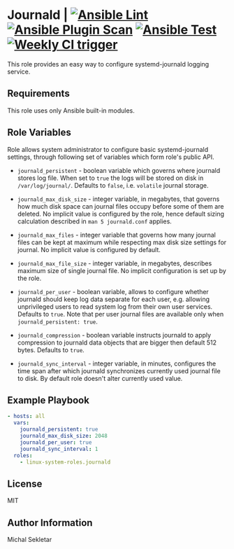# Journald | [![Ansible Lint][ansible-lint-status]][ansible-lint] [![Ansible Plugin Scan][ansible-scan-status]][ansible-scan] [![Ansible Test][ansible-test-status]][ansible-test] [![Weekly CI trigger][weekly-test-status]][weekly-test]

[ansible-lint]: https://github.com/linux-system-roles/journald/actions/workflows/ansible-lint.yml
[ansible-lint-status]: https://github.com/linux-system-roles/journald/actions/workflows/ansible-lint.yml/badge.svg

[ansible-scan]: https://github.com/linux-system-roles/journald/actions/workflows/ansible-plugin-scan.yml
[ansible-scan-status]: https://github.com/linux-system-roles/journald/actions/workflows/ansible-plugin-scan.yml/badge.svg

[ansible-test]: https://github.com/linux-system-roles/journald/actions/workflows/ansible-test.yml
[ansible-test-status]: https://github.com/linux-system-roles/journald/actions/workflows/ansible-test.yml/badge.svg

[weekly-test]: https://github.com/linux-system-roles/journald/actions/workflows/weekly_ci.yml
[weekly-test-status]: https://github.com/linux-system-roles/journald/actions/workflows/weekly_ci.yml/badge.svg

This role provides an easy way to configure systemd-journald logging service.

## Requirements

This role uses only Ansible built-in modules.

## Role Variables

Role allows system administrator to configure basic systemd-journald settings,
through following set of variables which form role's public API.

- `journald_persistent` - boolean variable which governs where journald stores
log file. When set to `true` the logs will be stored on disk in
`/var/log/journal/`. Defaults to `false`, i.e. `volatile` journal storage.

- `journald_max_disk_size` - integer variable, in megabytes, that governs how
much disk space can journal files occupy before some of them are deleted.
No implicit value is configured by the role, hence default sizing calculation
described in `man 5 journald.conf` applies.

- `journald_max_files` - integer variable that governs how many journal files
can be kept at maximum while respecting max disk size settings for journal.
No implicit value is configured by default.

- `journald_max_file_size` - integer variable, in megabytes, describes maximum
size of single journal file. No implicit configuration is set up by the role.

- `journald_per_user` - boolean variable, allows to configure whether journald
should keep log data separate for each user, e.g. allowing unprivileged users
to read system log from their own user services. Defaults to `true`. Note that
per user journal files are available only when `journald_persistent: true`.

- `journald_compression` - boolean variable instructs journald to apply
compression to journald data objects that are bigger then default 512 bytes.
Defaults to `true`.

- `journald_sync_interval` - integer variable, in minutes, configures the
time span after which journald synchronizes currently used journal file to disk.
By default role doesn't alter currently used value.

## Example Playbook

```yaml
- hosts: all
  vars:
    journald_persistent: true
    journald_max_disk_size: 2048
    journald_per_user: true
    journald_sync_interval: 1
  roles:
    - linux-system-roles.journald
```

## License

MIT

## Author Information

Michal Sekletar
